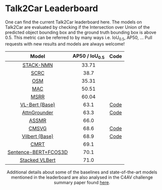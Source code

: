 # Talk2Car Leaderboard

One can find the current Talk2Car leaderboard here. The models on Talk2Car are evaluated by checking if the Intersection over Union of the predicted object bounding box and the ground truth bounding box is above 0.5.
This metric can be referred to by many ways i.e. IoU<sub>0.5</sub>, AP50, ...
Pull requests with new results and models are always welcome!

<div align="center">

| Model  | AP50 / IoU<sub>0.5</sub> | Code |
|:---:|:---:|:---:|
| [STACK-NMN](https://arxiv.org/pdf/1807.08556.pdf)  | 33.71  | |
| [SCRC](https://arxiv.org/abs/1511.04164)  | 38.7  | |
| [OSM](https://arxiv.org/pdf/1406.5679.pdf)  | 35.31  | | 
| [MAC](https://arxiv.org/abs/1803.03067)  |  50.51 | | 
| [MSRR](https://arxiv.org/abs/2003.08717) | 60.04 | |
| [VL-Bert (Base)](https://arxiv.org/abs/1908.08530)| 63.1 | [Code](https://github.com/ThierryDeruyttere/VL-BERT-Talk2Car) |
| [AttnGrounder](https://arxiv.org/abs/2009.05684) | 63.3 |[Code](https://github.com/i-m-vivek/AttnGrounder) |
| [ASSMR](https://link.springer.com/chapter/10.1007/978-3-030-66096-3_5) | 66.0 | |
| [CMSVG](https://arxiv.org/abs/2009.06066) | 68.6 | [Code](https://github.com/niveditarufus/CMSVG) |
| [Vilbert (Base)](https://arxiv.org/abs/1908.02265) | 68.9| [Code](https://github.com/ThierryDeruyttere/vilbert-Talk2car) |
| [CMRT](https://link.springer.com/chapter/10.1007/978-3-030-66096-3_3) | 69.1 | |
| [Sentence-BERT+FCOS3D](https://www.aaai.org/AAAI22Papers/AAAI-8858.GrujicicD.pdf) | 70.1 | |
| [Stacked VLBert](https://link.springer.com/chapter/10.1007/978-3-030-66096-3_2) | 71.0 | |

Additional details about some of the baselines and state-of-the-art models mentioned in the leaderboard are also analysed in the C4AV challenge summary paper found [here](https://link.springer.com/chapter/10.1007/978-3-030-66096-3_1).

</div>
